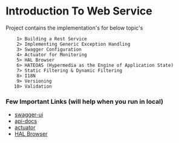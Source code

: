 
# Introduction To Web Service

  Project  contains the implementation's for below topic's
  ```
	  1> Building a Rest Service
	  2> Implementing Generic Exception Handling
	  3> Swagger Configuration
	  4> Actuator for Monitoring 
	  5> HAL Browser
	  6> HATEOAS (Hypermedia as the Engine of Application State)
	  7> Static Filtering & Dynamic Filtering
	  8> I18N
	  9> Versioning
	 10> Validation
  ```

### Few Important Links (will help when you run in local)
* [swagger-ui](http://localhost:8080/swagger-ui.html)
* [api-docs](http://localhost:8080/v2/api-docs)
* [actuator](http://localhost:8080/actuator)
* [HAL Browser](http://localhost:8080/)
